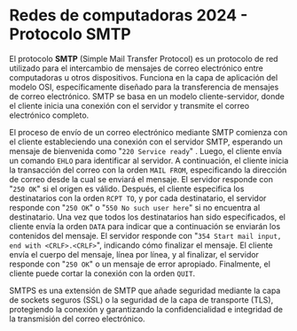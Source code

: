 # Redes de computadoras 2024 - Protocolo SMTP

El protocolo **SMTP** (Simple Mail Transfer Protocol) es un protocolo de red utilizado para el intercambio de mensajes de correo electrónico entre computadoras u otros dispositivos. Funciona en la capa de aplicación del modelo OSI, específicamente diseñado para la transferencia de mensajes de correo electrónico. SMTP se basa en un modelo cliente-servidor, donde el cliente inicia una conexión con el servidor y transmite el correo electrónico completo.

El proceso de envío de un correo electrónico mediante SMTP comienza con el cliente estableciendo una conexión con el servidor SMTP, esperando un mensaje de bienvenida como "`220 Service ready`" . Luego, el cliente envía un comando `EHLO` para identificar al servidor. A continuación, el cliente inicia la transacción del correo con la orden `MAIL FROM`, especificando la dirección de correo desde la cual se enviará el mensaje. El servidor responde con "`250 OK`" si el origen es válido. Después, el cliente especifica los destinatarios con la orden `RCPT TO`, y por cada destinatario, el servidor responde con "`250 OK`" o "`550 No such user here`" si no encuentra al destinatario. Una vez que todos los destinatarios han sido especificados, el cliente envía la orden `DATA` para indicar que a continuación se enviarán los contenidos del mensaje. El servidor responde con "`354 Start mail input, end with <CRLF>.<CRLF>`", indicando cómo finalizar el mensaje. El cliente envía el cuerpo del mensaje, línea por línea, y al finalizar, el servidor responde con "`250 OK`" o un mensaje de error apropiado. Finalmente, el cliente puede cortar la conexión con la orden `QUIT`.

SMTPS es una extensión de SMTP que añade seguridad mediante la capa de sockets seguros (SSL) o la seguridad de la capa de transporte (TLS), protegiendo la conexión y garantizando la confidencialidad e integridad de la transmisión del correo electrónico.

